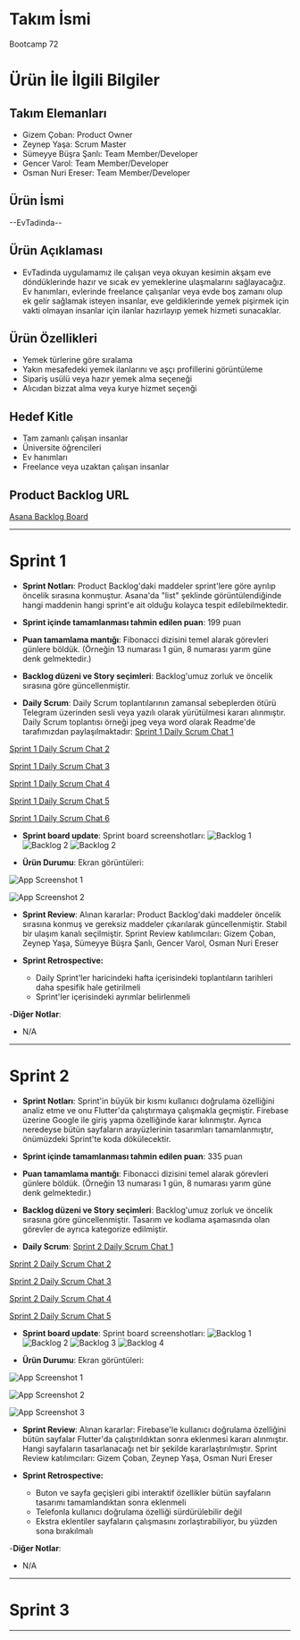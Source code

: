 # **Takım İsmi**

Bootcamp 72

# Ürün İle İlgili Bilgiler

## Takım Elemanları

- Gizem Çoban: Product Owner
- Zeynep Yaşa: Scrum Master
- Sümeyye Büşra Şanlı: Team Member/Developer
- Gencer Varol: Team Member/Developer
- Osman Nuri Ereser: Team Member/Developer

## Ürün İsmi

--EvTadinda--

## Ürün Açıklaması

- EvTadinda uygulamamız ile çalışan veya okuyan kesimin akşam eve döndüklerinde hazır ve sıcak ev yemeklerine ulaşmalarını sağlayacağız. Ev hanımları, evlerinde freelance çalışanlar veya evde boş zamanı olup ek gelir sağlamak isteyen insanlar, eve geldiklerinde yemek pişirmek için vakti olmayan insanlar için ilanlar hazırlayıp yemek hizmeti sunacaklar.

## Ürün Özellikleri

- Yemek türlerine göre sıralama
- Yakın mesafedeki yemek ilanlarını ve aşçı profillerini görüntüleme
- Sipariş usülü veya hazır yemek alma seçeneği
- Alıcıdan bizzat alma veya kurye hizmet seçenği

## Hedef Kitle

- Tam zamanlı çalışan insanlar
- Üniversite öğrencileri
- Ev hanımları
- Freelance veya uzaktan çalışan insanlar

## Product Backlog URL

[Asana Backlog Board](https://app.asana.com/0/1202215990703336/board)

---

# Sprint 1
- **Sprint Notları**: Product Backlog'daki maddeler sprint'lere göre ayrılıp öncelik sırasına konmuştur. Asana'da "list" şeklinde görüntülendiğinde hangi maddenin hangi sprint'e ait olduğu kolayca tespit edilebilmektedir.

- **Sprint içinde tamamlanması tahmin edilen puan**: 199 puan

- **Puan tamamlama mantığı**: Fibonacci dizisini temel alarak görevleri günlere böldük. (Örneğin 13 numarası 1 gün, 8 numarası yarım güne denk gelmektedir.)

- **Backlog düzeni ve Story seçimleri**: Backlog'umuz zorluk ve öncelik sırasına göre güncellenmiştir.

- **Daily Scrum**: Daily Scrum toplantılarının zamansal sebeplerden ötürü Telegram üzerinden sesli veya yazılı olarak yürütülmesi kararı alınmıştır. Daily Scrum toplantısı örneği jpeg veya word olarak Readme'de tarafımızdan paylaşılmaktadır: [Sprint 1 Daily Scrum Chat 1](https://github.com/gizemcobannnn/flutter_72/blob/main/Bootcamp72Scrum-main/ProjectManagement/Sprint1Documents/dailysprint1.PNG)

[Sprint 1 Daily Scrum Chat 2](https://github.com/gizemcobannnn/flutter_72/blob/main/Bootcamp72Scrum-main/ProjectManagement/Sprint1Documents/dailysprint2.PNG)

[Sprint 1 Daily Scrum Chat 3](https://github.com/gizemcobannnn/flutter_72/blob/main/Bootcamp72Scrum-main/ProjectManagement/Sprint1Documents/dailysprint4.PNG)

[Sprint 1 Daily Scrum Chat 4](https://github.com/gizemcobannnn/flutter_72/blob/main/Bootcamp72Scrum-main/ProjectManagement/Sprint1Documents/dailysprint5.PNG)

[Sprint 1 Daily Scrum Chat 5](https://github.com/gizemcobannnn/flutter_72/blob/main/Bootcamp72Scrum-main/ProjectManagement/Sprint1Documents/dailysprint6.PNG)

[Sprint 1 Daily Scrum Chat 6](https://github.com/gizemcobannnn/flutter_72/blob/main/Bootcamp72Scrum-main/ProjectManagement/Sprint1Documents/dailysprint7.PNG)

- **Sprint board update**: Sprint board screenshotları: 
![Backlog 1](https://github.com/gizemcobannnn/flutter_72/blob/ea16b145ac61e9ed178564db54f0e2ab64597f8c/Bootcamp72Scrum-main/ProjectManagement/Sprint1Documents/productbacklog1.png) 
![Backlog 2](https://github.com/gizemcobannnn/flutter_72/blob/ea16b145ac61e9ed178564db54f0e2ab64597f8c/Bootcamp72Scrum-main/ProjectManagement/Sprint1Documents/productbacklog2.png) 
![Backlog 2](https://github.com/gizemcobannnn/flutter_72/blob/main/Bootcamp72Scrum-main/ProjectManagement/Sprint1Documents/productbacklog3.png) 

- **Ürün Durumu**: Ekran görüntüleri: 

![App Screenshot 1](https://github.com/gizemcobannnn/flutter_72/blob/main/Bootcamp72Scrum-main/ProjectManagement/Sprint1Documents/productss1.JPG) 

![App Screenshot 2](https://github.com/gizemcobannnn/flutter_72/blob/main/Bootcamp72Scrum-main/ProjectManagement/Sprint1Documents/productss2.JPG) 

- **Sprint Review**: 
Alınan kararlar: Product Backlog'daki maddeler öncelik sırasına konmuş ve gereksiz maddeler çıkarılarak güncellenmiştir. Stabil bir ulaşım kanalı seçilmiştir.  Sprint Review katılımcıları: Gizem Çoban, Zeynep Yaşa, Sümeyye Büşra Şanlı, Gencer Varol, Osman Nuri Ereser

- **Sprint Retrospective:**
  - Daily Sprint'ler haricindeki hafta içerisindeki toplantıların tarihleri daha spesifik hale getirilmeli
  - Sprint'ler içerisindeki ayrımlar belirlenmeli

-**Diğer Notlar**:
- N/A

---

# Sprint 2

- **Sprint Notları**: Sprint'in büyük bir kısmı kullanıcı doğrulama özelliğini analiz etme ve onu Flutter'da çalıştırmaya çalışmakla geçmiştir. Firebase üzerine Google ile giriş yapma özelliğinde karar kılınmıştır. Ayrıca neredeyse bütün sayfaların arayüzlerinin tasarımları tamamlanmıştır, önümüzdeki Sprint'te koda dökülecektir. 

- **Sprint içinde tamamlanması tahmin edilen puan**: 335 puan

- **Puan tamamlama mantığı**: Fibonacci dizisini temel alarak görevleri günlere böldük. (Örneğin 13 numarası 1 gün, 8 numarası yarım güne denk gelmektedir.)

- **Backlog düzeni ve Story seçimleri**: Backlog'umuz zorluk ve öncelik sırasına göre güncellenmiştir. Tasarım ve kodlama aşamasında olan görevler de ayrıca kategorize edilmiştir. 

- **Daily Scrum**: [Sprint 2 Daily Scrum Chat 1](https://github.com/gizemcobannnn/flutter_72/blob/0b21052fb0bf431c38f0beda3e457737265d539d/Bootcamp72Scrum-main/ProjectManagement/Sprint2Documents/dailysprint1.png)

[Sprint 2 Daily Scrum Chat 2](https://github.com/gizemcobannnn/flutter_72/blob/0b21052fb0bf431c38f0beda3e457737265d539d/Bootcamp72Scrum-main/ProjectManagement/Sprint2Documents/dailysprint2.png)

[Sprint 2 Daily Scrum Chat 3](https://github.com/gizemcobannnn/flutter_72/blob/0b21052fb0bf431c38f0beda3e457737265d539d/Bootcamp72Scrum-main/ProjectManagement/Sprint2Documents/dailysprint3.jpg)

[Sprint 2 Daily Scrum Chat 4](https://github.com/gizemcobannnn/flutter_72/blob/0b21052fb0bf431c38f0beda3e457737265d539d/Bootcamp72Scrum-main/ProjectManagement/Sprint2Documents/dailysprint4.jpg)

[Sprint 2 Daily Scrum Chat 5](https://github.com/gizemcobannnn/flutter_72/blob/0b21052fb0bf431c38f0beda3e457737265d539d/Bootcamp72Scrum-main/ProjectManagement/Sprint2Documents/dailysprint5.jpg)

- **Sprint board update**: Sprint board screenshotları: 
![Backlog 1](https://github.com/gizemcobannnn/flutter_72/blob/0b21052fb0bf431c38f0beda3e457737265d539d/Bootcamp72Scrum-main/ProjectManagement/Sprint2Documents/productbacklog1.png) 
![Backlog 2](https://github.com/gizemcobannnn/flutter_72/blob/0b21052fb0bf431c38f0beda3e457737265d539d/Bootcamp72Scrum-main/ProjectManagement/Sprint2Documents/productbacklog2.png) 
![Backlog 3](https://github.com/gizemcobannnn/flutter_72/blob/0b21052fb0bf431c38f0beda3e457737265d539d/Bootcamp72Scrum-main/ProjectManagement/Sprint2Documents/productbacklog3.png) 
![Backlog 4](https://github.com/gizemcobannnn/flutter_72/blob/0b21052fb0bf431c38f0beda3e457737265d539d/Bootcamp72Scrum-main/ProjectManagement/Sprint2Documents/productbacklog4.png)

- **Ürün Durumu**: Ekran görüntüleri: 

![App Screenshot 1](https://github.com/gizemcobannnn/flutter_72/blob/0b21052fb0bf431c38f0beda3e457737265d539d/Bootcamp72Scrum-main/ProjectManagement/Sprint2Documents/productss1.png) 

![App Screenshot 2](https://github.com/gizemcobannnn/flutter_72/blob/0b21052fb0bf431c38f0beda3e457737265d539d/Bootcamp72Scrum-main/ProjectManagement/Sprint2Documents/productss2.png) 

![App Screenshot 3](https://github.com/gizemcobannnn/flutter_72/blob/0b21052fb0bf431c38f0beda3e457737265d539d/Bootcamp72Scrum-main/ProjectManagement/Sprint2Documents/productss3.png) 

- **Sprint Review**: 
Alınan kararlar: Firebase'le kullanıcı doğrulama özelliğini bütün sayfalar Flutter'da çalıştırıldıktan sonra eklenmesi kararı alınmıştır. Hangi sayfaların tasarlanacağı net bir şekilde kararlaştırılmıştır. Sprint Review katılımcıları: Gizem Çoban, Zeynep Yaşa, Osman Nuri Ereser

- **Sprint Retrospective:**
  - Buton ve sayfa geçişleri gibi interaktif özellikler bütün sayfaların tasarımı tamamlandıktan sonra eklenmeli
  - Telefonla kullanıcı doğrulama özelliği sürdürülebilir değil
  - Ekstra eklentiler sayfaların çalışmasını zorlaştırabiliyor, bu yüzden sona bırakılmalı

-**Diğer Notlar**:
- N/A

---

# Sprint 3

---
